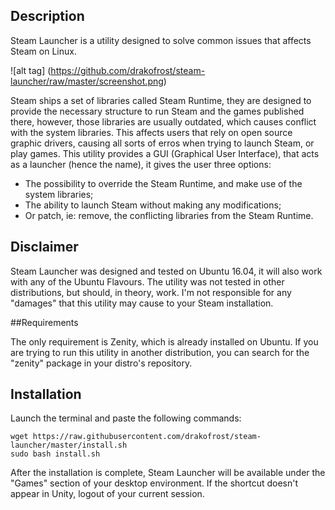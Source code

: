 ## Description

Steam Launcher is a utility designed to solve common issues that affects Steam on Linux.

![alt tag] (https://github.com/drakofrost/steam-launcher/raw/master/screenshot.png)

Steam ships a set of libraries called Steam Runtime, they are designed to provide the necessary structure to run Steam and the games published there, however, those libraries are usually outdated, which causes conflict with the system libraries. This affects users that rely on open source graphic drivers, causing all sorts of erros when trying to launch Steam, or play games. This utility provides a GUI (Graphical User Interface), that acts as a launcher (hence the name), it gives the user three options:

- The possibility to override the Steam Runtime, and make use of the system libraries;
- The ability to launch Steam without making any modifications;
- Or patch, ie: remove, the conflicting libraries from the Steam Runtime.


## Disclaimer

Steam Launcher was designed and tested on Ubuntu 16.04, it will also work with any of the Ubuntu Flavours. The utility was not tested in other distributions, but should, in theory, work.
I'm not responsible for any "damages" that this utility may cause to your Steam installation.


##Requirements

The only requirement is Zenity, which is already installed on Ubuntu. If you are trying to run this utility in another distribution, you can search for the "zenity" package in your distro's repository.


## Installation

Launch the terminal and paste the following commands:

```
wget https://raw.githubusercontent.com/drakofrost/steam-launcher/master/install.sh
sudo bash install.sh
```

After the installation is complete, Steam Launcher will be available under the "Games" section of your desktop environment. If the shortcut doesn't appear in Unity, logout of your current session.
